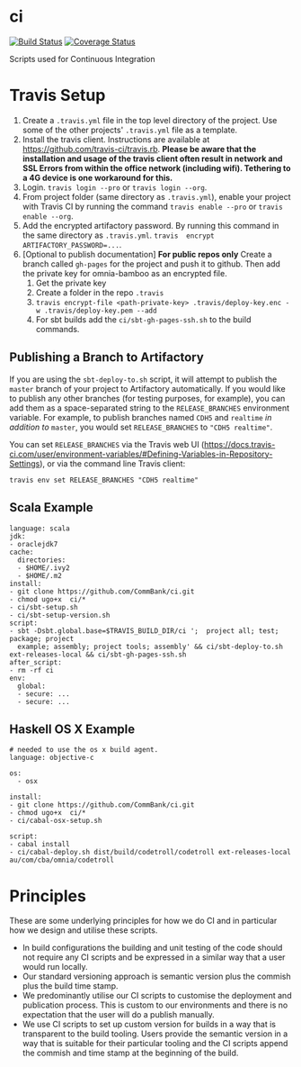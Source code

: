 ci
==

[![Build Status](https://travis-ci.org/CommBank/ci.svg?branch=master)](https://travis-ci.org/CommBank/ci)
[![Coverage Status](https://coveralls.io/repos/github/CommBank/ci/badge.svg?branch=master)](https://coveralls.io/github/CommBank/ci?branch=master)

Scripts used for Continuous Integration


Travis Setup
==========

1. Create a `.travis.yml` file in the top level directory of the project. Use some of the other projects' `.travis.yml` 
   file as a template.
2. Install the travis client. Instructions are available at https://github.com/travis-ci/travis.rb. **Please be aware that the installation and usage of the travis client often result in network and SSL Errors from within the office network (including wifi). Tethering to  a 4G device is one workaround for this.**
3. Login. `travis login --pro` or `travis login --org`.
4. From project folder (same directory as `.travis.yml`), enable your project with Travis CI by running the command 
   `travis enable --pro` or `travis enable --org`.
5. Add the encrypted artifactory password. By running this command in the same directory as `.travis.yml`. `travis 
   encrypt ARTIFACTORY_PASSWORD=...`.
6. [Optional to publish documentation] **For public repos only** Create a branch called `gh-pages` for the project and push it to github. Then add the private key for omnia-bamboo as an encrypted file.
   1. Get the private key
   1. Create a folder in the repo `.travis`
   1. `travis encrypt-file <path-private-key> .travis/deploy-key.enc -w .travis/deploy-key.pem --add`
   1. For sbt builds add the `ci/sbt-gh-pages-ssh.sh` to the build commands.

Publishing a Branch to Artifactory
----------------------------------

If you are using the `sbt-deploy-to.sh` script, it will attempt to publish the `master` branch of your 
project to Artifactory automatically. If you would like to publish any other branches (for testing purposes,
for example), you can add them as a space-separated string to the `RELEASE_BRANCHES` environment variable.
For example, to publish branches named `CDH5` and `realtime` *in addition to* `master`, you would set 
`RELEASE_BRANCHES` to `"CDH5 realtime"`.

You can set `RELEASE_BRANCHES` via the Travis web UI (https://docs.travis-ci.com/user/environment-variables/#Defining-Variables-in-Repository-Settings), or
via the command line Travis client:
```
travis env set RELEASE_BRANCHES "CDH5 realtime"
```

Scala Example
--------------------

```
language: scala
jdk:
- oraclejdk7
cache:
  directories:
  - $HOME/.ivy2
  - $HOME/.m2
install:
- git clone https://github.com/CommBank/ci.git
- chmod ugo+x  ci/*
- ci/sbt-setup.sh
- ci/sbt-setup-version.sh
script:
- sbt -Dsbt.global.base=$TRAVIS_BUILD_DIR/ci ';  project all; test; package; project
  example; assembly; project tools; assembly' && ci/sbt-deploy-to.sh ext-releases-local && ci/sbt-gh-pages-ssh.sh
after_script:
- rm -rf ci
env:
  global:
  - secure: ...
  - secure: ...
```

Haskell OS X Example
--------------------

```
# needed to use the os x build agent.
language: objective-c

os:
  - osx

install:  
- git clone https://github.com/CommBank/ci.git
- chmod ugo+x  ci/*
- ci/cabal-osx-setup.sh

script:
- cabal install
- ci/cabal-deploy.sh dist/build/codetroll/codetroll ext-releases-local au/com/cba/omnia/codetroll

```

Principles
==========

These are some underlying principles for how we do CI and in particular how we design and utilise 
these scripts.

* In build configurations the building and unit testing of the code should not require any CI 
  scripts and be expressed in a similar way that a user would run locally.
* Our standard versioning approach is semantic version plus the commish plus the build time stamp.
* We predominantly utilise our CI scripts to customise the deployment and publication process. This 
  is custom to our environments and there is no expectation that the user will do a publish manually.
* We use CI scripts to set up custom version for builds in a way that is transparent to the build
  tooling. Users provide the semantic version in a way that is suitable for their particular tooling
  and the CI scripts append the commish and time stamp at the beginning of the build.

